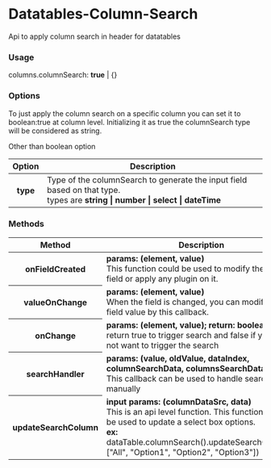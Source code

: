 # Datatables-Column-Search
Api to apply column search in header for datatables

### Usage
columns.columnSearch: <b>true</b> | {}

### Options
To just apply the column search on a specific column you can set it to boolean:true at column level. Initializing it as true the columnSearch type will be considered as string.

Other than boolean option
<table>
  <thead><tr><th>Option</th><th>Description</th></tr></thead>
  <tbody>
     <tr>
       <th>type</th>
       <td>Type of the columnSearch to generate the input field based on that type.<br/>
         types are <b>string | number | select | dateTime</b>
       </td>
    </tr>
  </tbody>
</table>

### Methods
<table>
  <thead><tr><th>Method</th><th>Description</th></tr></thead>
  <tbody>
     <tr>
       <th>onFieldCreated</th>
       <td><b>params: (element, value)</b><br/>
         This function could be used to modify the search field or apply any plugin on it.
       </td>
    </tr>
     <tr>
       <th>valueOnChange</th>
       <td><b>params: (element, value)</b><br/>
         When the field is changed, you can modify the field value by this callback.
       </td>
    </tr>
     <tr>
       <th>onChange</th>
       <td><b>params: (element, value); return: boolean</b><br/>
         return true to trigger search and false if you do not want to trigger the search
       </td>
    </tr>
     <tr>
       <th>searchHandler</th>
       <td><b>params: (value, oldValue, dataIndex, columnSearchData, columnsSearchData, dt)</b></br>
         This callback can be used to handle search manually
       </td>
    </tr>
     <tr>
       <th>updateSearchColumn</th>
       <td><b>input params: (columnDataSrc, data)</b></br>
         This is an api level function. This function could be used to update a select box options.</br>
         <b>ex:</b> dataTable.columnSearch().updateSearchColumn(<columnDataSrc>, ["All", "Option1", "Option2", "Option3"])
       </td>
    </tr>
  </tbody>
</table>
